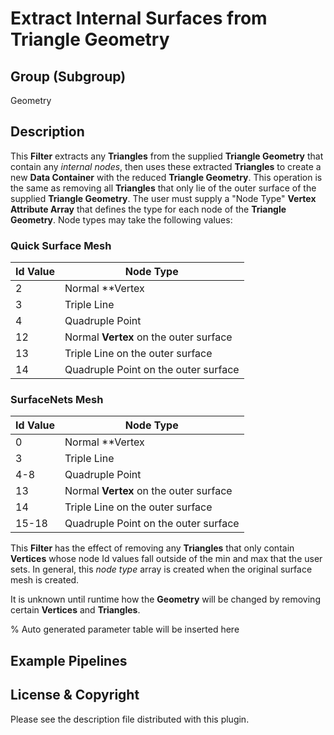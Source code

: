 # Extract Internal Surfaces from Triangle Geometry

## Group (Subgroup)

Geometry

## Description

This **Filter** extracts any **Triangles** from the supplied **Triangle Geometry** that contain any *internal nodes*, then uses these extracted **Triangles** to create a new **Data Container** with the reduced **Triangle Geometry**.  This operation is the same as removing all **Triangles** that only lie of the outer surface of the supplied **Triangle Geometry**.  The user must supply a "Node Type" **Vertex Attribute Array** that defines the type for each node of the **Triangle Geometry**.  Node types may take the following values:

### Quick Surface Mesh

| Id Value | Node Type |
|----------|-----------|
| 2 | Normal **Vertex |
| 3 | Triple Line |
| 4 | Quadruple Point |
| 12 | Normal **Vertex** on the outer surface |
| 13 | Triple Line on the outer surface |
| 14 | Quadruple Point on the outer surface |

### SurfaceNets Mesh

| Id Value | Node Type |
|----------|-----------|
| 0 | Normal **Vertex |
| 3 | Triple Line |
| 4-8 | Quadruple Point |
| 13 | Normal **Vertex** on the outer surface |
| 14 | Triple Line on the outer surface |
| 15-18 | Quadruple Point on the outer surface |

This **Filter** has the effect of removing any **Triangles** that only contain **Vertices** whose node Id values fall outside of the min and max that the user sets.  In general, this *node type* array is created when the original surface mesh is created.

It is unknown until runtime how the **Geometry** will be changed by removing certain **Vertices** and **Triangles**.

% Auto generated parameter table will be inserted here

## Example Pipelines

## License & Copyright

Please see the description file distributed with this plugin.
